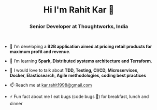 # <p align="center"> Hi I'm Rahit Kar 👋<p/>
### <p align="center"> Senior Developer at Thoughtworks, India <p/>
<br/>

- 🔭 I’m developing a **B2B application aimed at pricing retail products for maximum profit and revenue**.
  
- 🌱 I’m learning **Spark, Distributed systems architecture and Terraform**.

- 💬 I would love to talk about **TDD, Testing, CI/CD, Microservices, Docker, Elasticsearch, Agile methodologies, coding best practices**
  
- 📫 Reach me at kar.rahit1998@gmail.com
  
- ⚡ Fun fact about me I eat bugs (code bugs 🐛) for breakfast, lunch and dinner

  
<!--
**rahitkar/rahitkar** is a ✨ _special_ ✨ repository because its `README.md` (this file) appears on your GitHub profile.

Here are some ideas to get you started:

- 🔭 I’m currently working on ...
- 🌱 I’m currently learning ...
- 👯 I’m looking to collaborate on ...
- 🤔 I’m looking for help with ...
- 💬 Ask me about ...
- 📫 How to reach me: ...
- 😄 Pronouns: ...
- ⚡ Fun fact: ...
-->
